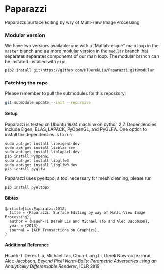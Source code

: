 # Paparazzi
Paparazzi: Surface Editing by way of Multi-view Image Processing

### Modular version
We have two versions available: one with a "Matlab-esque" main loop in the ```master``` branch and a a more [modular version](https://github.com/HTDerekLiu/Paparazzi/tree/modular) in the ```modular``` branch that separates separates components of our main loop.
The modular branch can be installed installed with ```pip```:
```bash
pip2 install git+https://github.com/HTDerekLiu/Paparazzi.git@modular
```

### Fetching the repo
Please remember to pull the submodules for this repository:
```bash
git submodule update --init --recursive
```

#### Setup
Paparazzi is tested on Ubuntu 16.04 machine on python 2.7. Dependencies include Eigen, BLAS, LAPACK, PyOpenGL, and PyGLFW. One option to install the dependencies is to run
```
sudo apt-get install libeigen3-dev
sudo apt-get install libblas-dev
sudo apt-get install liblapack-dev
pip install PyOpenGL
sudo apt-get install libglfw3
sudo apt-get install libglfw3-dev
pip install pyglfw
```

Paparazzi uses pyeltopo, a tool necessary for mesh cleaning, please run 
```
pip install pyeltopo
```

#### Bibtex
```
@article{Liu:Paparazzi:2018,
  title = {Paparazzi: Surface Editing by way of Multi-View Image Processing},
  author = {Hsueh-Ti Derek Liu and Michael Tao and Alec Jacobson},
  year = {2018},
  journal = {ACM Transactions on Graphics}, 
}
```

#### Additional Reference
Hsueh-Ti Derek Liu, Michael Tao, Chun-Liang Li, Derek Nowrouzezahrai, Alec Jacobson, _Beyond Pixel Norm-Balls: Parametric Adversaries using an Analytically Differentiable Renderer_, ICLR 2019
